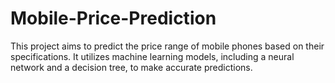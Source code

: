 # Mobile-Price-Prediction
This project aims to predict the price range of mobile phones based on their specifications. It utilizes machine learning models, including a neural network and a decision tree, to make accurate predictions.
